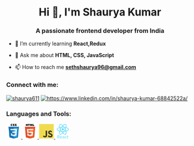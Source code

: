 <h1 align="center">Hi 👋, I'm Shaurya Kumar</h1>
<h3 align="center">A passionate frontend developer from India</h3>

- 🌱 I’m currently learning **React,Redux**

- 💬 Ask me about **HTML, CSS, JavaScript**

- 📫 How to reach me **sethshaurya96@gmail.com**

<h3 align="left">Connect with me:</h3>
<p align="left">
<a href="https://twitter.com/shaurya611" target="blank"><img align="center" src="https://raw.githubusercontent.com/rahuldkjain/github-profile-readme-generator/master/src/images/icons/Social/twitter.svg" alt="shaurya611" height="30" width="40" /></a>
<a href="https://linkedin.com/in/https://www.linkedin.com/in/shaurya-kumar-68842522a/" target="blank"><img align="center" src="https://raw.githubusercontent.com/rahuldkjain/github-profile-readme-generator/master/src/images/icons/Social/linked-in-alt.svg" alt="https://www.linkedin.com/in/shaurya-kumar-68842522a/" height="30" width="40" /></a>
</p>

<h3 align="left">Languages and Tools:</h3>
<p align="left"> <a href="https://www.w3schools.com/css/" target="_blank" rel="noreferrer"> <img src="https://raw.githubusercontent.com/devicons/devicon/master/icons/css3/css3-original-wordmark.svg" alt="css3" width="40" height="40"/> </a> <a href="https://www.w3.org/html/" target="_blank" rel="noreferrer"> <img src="https://raw.githubusercontent.com/devicons/devicon/master/icons/html5/html5-original-wordmark.svg" alt="html5" width="40" height="40"/> </a> <a href="https://developer.mozilla.org/en-US/docs/Web/JavaScript" target="_blank" rel="noreferrer"> <img src="https://raw.githubusercontent.com/devicons/devicon/master/icons/javascript/javascript-original.svg" alt="javascript" width="40" height="40"/> </a> <a href="https://reactjs.org/" target="_blank" rel="noreferrer"> <img src="https://raw.githubusercontent.com/devicons/devicon/master/icons/react/react-original-wordmark.svg" alt="SQL" width="40" height="40"/> </a> </p>
